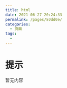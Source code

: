 ```yaml
---
title: html
date: 2021-06-27 20:24:33
permalink: /pages/80dd0e/
categories:
  - 页面
tags:
  - 
---
```

# 提示

  暂无内容